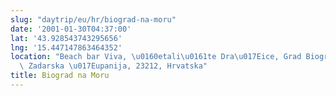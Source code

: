 ```yaml
---
slug: "daytrip/eu/hr/biograd-na-moru"
date: '2001-01-30T04:37:00'
lat: '43.928543743295656'
lng: '15.447147863464352'
location: "Beach bar Viva, \u0160etali\u0161te Dra\u017Eice, Grad Biograd na Moru,\
  \ Zadarska \u017Eupanija, 23212, Hrvatska"
title: Biograd na Moru
---
```



